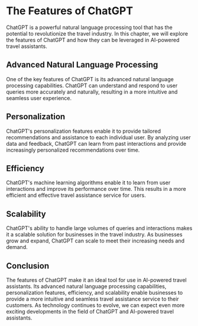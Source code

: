 The Features of ChatGPT
===========================================================

ChatGPT is a powerful natural language processing tool that has the potential to revolutionize the travel industry. In this chapter, we will explore the features of ChatGPT and how they can be leveraged in AI-powered travel assistants.

Advanced Natural Language Processing
------------------------------------

One of the key features of ChatGPT is its advanced natural language processing capabilities. ChatGPT can understand and respond to user queries more accurately and naturally, resulting in a more intuitive and seamless user experience.

Personalization
---------------

ChatGPT's personalization features enable it to provide tailored recommendations and assistance to each individual user. By analyzing user data and feedback, ChatGPT can learn from past interactions and provide increasingly personalized recommendations over time.

Efficiency
----------

ChatGPT's machine learning algorithms enable it to learn from user interactions and improve its performance over time. This results in a more efficient and effective travel assistance service for users.

Scalability
-----------

ChatGPT's ability to handle large volumes of queries and interactions makes it a scalable solution for businesses in the travel industry. As businesses grow and expand, ChatGPT can scale to meet their increasing needs and demand.

Conclusion
----------

The features of ChatGPT make it an ideal tool for use in AI-powered travel assistants. Its advanced natural language processing capabilities, personalization features, efficiency, and scalability enable businesses to provide a more intuitive and seamless travel assistance service to their customers. As technology continues to evolve, we can expect even more exciting developments in the field of ChatGPT and AI-powered travel assistants.
